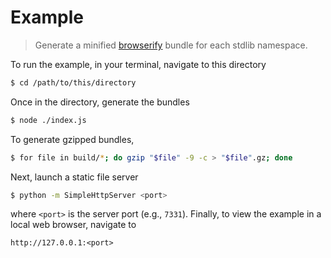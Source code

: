 # Example

> Generate a minified [browserify][browserify] bundle for each stdlib namespace.

<!-- Section to include introductory text. Make sure to keep an empty line after the intro `section` element and another before the `/section` close. -->

<section class="intro">

To run the example, in your terminal, navigate to this directory

```bash
$ cd /path/to/this/directory
```

Once in the directory, generate the bundles

```bash
$ node ./index.js
```

To generate gzipped bundles,

```bash
$ for file in build/*; do gzip "$file" -9 -c > "$file".gz; done
```

Next, launch a static file server

```bash
$ python -m SimpleHttpServer <port>
```

where `<port>` is the server port (e.g., `7331`). Finally, to view the example in a local web browser, navigate to

```text
http://127.0.0.1:<port>
```

</section>

<!-- /.intro -->

<!-- Section for all links. Make sure to keep an empty line after the `section` element and another before the `/section` close. -->

<section class="links">

[browserify]: https://github.com/substack/node-browserify

</section>

<!-- /.links -->
